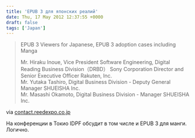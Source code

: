 ```yaml
---
title: 'EPUB 3 для японских реалий'
date: Thu, 17 May 2012 12:37:55 +0000
draft: false
tags: ['Japan']
---
```


> EPUB 3 Viewers for Japanese, EPUB 3 adoption cases including Manga
> 
> Mr. Hiraku Inoue, Vice President Software Engineering, Digital Reading Business Division（DRBD） Sony Corporation Director and Senior Executive Officer Rakuten, Inc.  
> Mr. Yutaka Tashiro, Digital Business Division - Deputy General Manager SHUEISHA Inc.  
> Mr. Masashi Okamoto, Digital Business Division - Manager SHUEISHA Inc.

via [contact.reedexpo.co.jp](https://contact.reedexpo.co.jp/expo/BOOK/?lg=en&tp=con&ec=APP)

На конференции в Токио IDPF обсудит в том числе и EPUB 3 для манги. Логично.